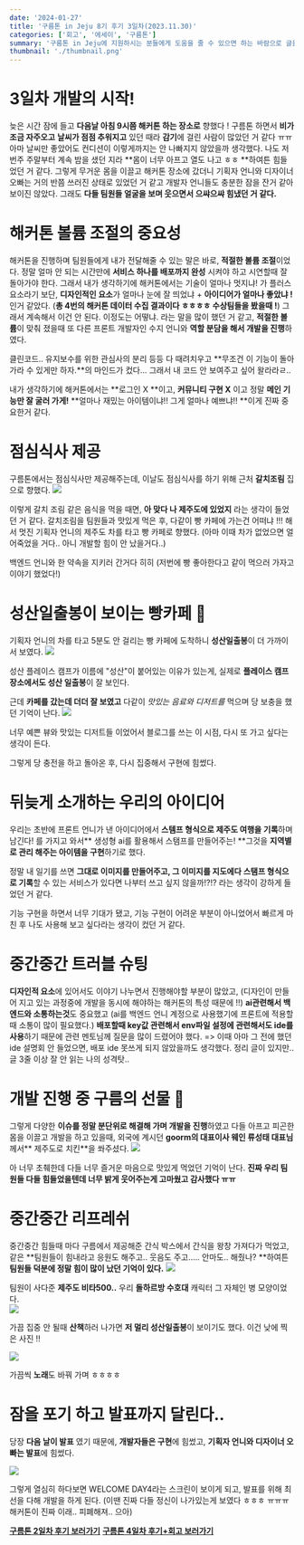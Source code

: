 ```yaml
---
date: '2024-01-27'
title: '구름톤 in Jeju 8기 후기 3일차(2023.11.30)'
categories: ['회고', '에세이', '구름톤']
summary: '구름톤 in Jeju에 지원하시는 분들에게 도움을 줄 수 있으면 하는 바람으로 글을 작성해 봅니다.'
thumbnail: './thumbnail.png'
---
```


# 3일차 개발의 시작!

늦은 시간 잠에 들고 **다음날 아침 9시쯤 해커톤 하는 장소로** 향했다 !
구름톤 하면서 **비가 조금 자주오고** **날씨가 점점 추워지고** 있던 때라 **감기**에 걸린 사람이 많았던 거 같다 ㅠㅠ 아마 날씨만 좋았어도 컨디션이 이렇게까지는 안 나빠지지 않았을까 생각했다.
나도 저번주 주말부터 계속 밤을 샜던 지라 **몸이 너무 아프고 열도 나고 ㅎㅎ **하여튼 힘들었던 거 같다.
그렇게 무거운 몸을 이끌고 해커톤 장소에 갔더니 기획자 언니와 디자이너오빠는 거의 반쯤 쓰러진 상태로 있었던 거 같고 개발자 언니들도 충분한 잠을 잔거 같아 보이진 않았다.
그래도 **다들 팀원들 얼굴을 보며 웃으면서 으쌰으쌰 힘냈던 거 같다.**

# 해커톤 볼륨 조절의 중요성

해커톤을 진행하며 팀원들에게 내가 전달해줄 수 있는 말은 바로, **적절한 볼륨 조절**이었다.
정말 얼마 안 되는 시간만에 **서비스 하나를 배포까지 완성** 시켜야 하고 시연할때 잘 돌아가야 한다. 그래서 내가 생각하기에 해커톤에서는 기술이 얼마나 멋지냐! 가 플러스 요소라기 보단, **디자인적인 요소**가 얼마나 눈에 잘 띄었냐 + **아이디어가 얼마나 좋았냐 !** 인거 같았다.
(**총 4번의 해커톤 데이터 수집 결과이다 ㅎㅎㅎㅎ 수상팀들을 봤을때 !**)
그래서 계속해서 이건 안 된다. 이정도는 어떻냐. 라는 말을 많이 했던 거 같고, **적절한 볼륨**이 맞춰 졌을때 또 다른 프론트 개발자인 수지 언니와 **역할 분담을 해서 개발을 진행**하였다.

클린코드.. 유지보수를 위한 관심사의 분리 등등 다 때려치우고 **무조건 이 기능이 돌아가라 수 있게만 하자.**의 마인드가 컸다... 그래서 내 코드 안 보여주고 싶어 왈라라ㄹ..

내가 생각하기에 해커톤에서는 **로그인 X **이고, **커뮤니티 구현 X** 이고 정말 **메인 기능만 잘 굴러 가게!** **얼마나 재밌는 아이템이냐!! 그게 얼마나 예쁘냐!! **이게 진짜 중요한거 같다.

# 점심식사 제공

구름톤에서는 점심식사만 제공해주는데, 이날도 점심식사를 하기 위해 근처 **갈치조림** 집으로 향했다.
![](https://velog.velcdn.com/images/hoeun0723/post/d1feb652-c627-4238-bf37-a6b32bbf204d/image.png)

이렇게 갈치 조림 같은 음식을 먹을 때면, **아 맞다 나 제주도에 있었지** 라는 생각이 들었던 거 같다. 갈치조림을 팀원들과 맛있게 먹은 후,
다같이 빵 카페에 가는건 어떠냐 !!! 해서
멋진 기획자 언니의 제주도 차를 타고 빵 카페로 향했다.
(아마 이때 차가 없었으면 얼어죽었을 거다.. 아니 개발할 힘이 안 났을거다..)

백엔드 언니와 한 약속을 지키러 간거다 히히 (저번에 빵 좋아한다고 같이 먹으러 가자고 이야기 했었다!)

# 성산일출봉이 보이는 빵카페 🍰

기획자 언니의 차를 타고 5분도 안 걸리는 빵 카페에 도착하니 **성산일출봉**이 더 가까이서 보였다.
![](https://velog.velcdn.com/images/hoeun0723/post/c2d3daed-8216-4166-bb67-11d1f0fd9a15/image.png)

성산 플레이스 캠프가 이름에 "성산"이 붙어있는 이유가 있는게, 실제로 **플레이스 캠프 장소에서도 성산 일출봉**이 잘 보인다.

근데 **카페를 갔는데 더더 잘 보였고** 다같이 _맛있는 음료와 디저트를_ 먹으며 당 보충을 했던 기억이 난다.
![](https://velog.velcdn.com/images/hoeun0723/post/a19c5873-3b04-4322-9504-510e9bfeed07/image.png)

너무 예쁜 뷰와 맛있는 디저트들 이었어서 블로그를 쓰는 이 시점, 다시 또 가고 싶다는 생각이 든다.

그렇게 당 충전을 하고 돌아온 후, 다시 집중해서 구현에 힘썼다.

# 뒤늦게 소개하는 우리의 아이디어

우리는 초반에 프론트 언니가 낸 아이디어에서 **스템프 형식으로 제주도 여행을 기록**하며 남긴다! 를 가지고 와서** 생성형 ai를 활용해서 스탬프를 만들어주는! **그것을 **지역별로 관리 해주는 아이템을 구현**하기로 했다.

정말 내 일기를 쓰면 **그대로 이미지를 만들어주고, 그 이미지를 지도에다 스탬프 형식으로 기록**할 수 있는 서비스가 있다면 나부터 쓰고 싶지 않을까!?!? 라는 생각이 강하게 들었던 거 같다.

기능 구현을 하면서 너무 기대가 됐고, 기능 구현이 어려운 부분이 아니었어서 빠르게 마친 후 나도 사용해 보고 싶다라는 생각이 컸던 거 같다.

# 중간중간 트러블 슈팅

**디자인적 요소**에 있어서도 이야기 나누면서 진행해야할 부분이 많았고, (디자인이 만들어 지고 있는 과정중에 개발을 동시에 해야하는 해커톤의 특성 때문에 !!)
**ai관련해서 백엔드와 소통하는것**도 중요했고 (ai를 백엔드 언니 계정으로 사용했기에 프론트에 적용할때 소통이 많이 필요했다.)
**배포할때 key값 관련해서 env파일 설정에 관련해서도 ide를 사용**하기 때문에 관련 멘토님께 질문을 많이 드렸어야 했다.
=> 이때 아마 그 전에 했던 ide 설명회 안 들었으면, 배포 ide 못쓰게 되지 않았을까도 생각했다.
정리 글이 있지만.. 글 3줄 이상 잘 안 읽는 나의 성격탓..

# 개발 진행 중 구름의 선물 🐔

그렇게 다양한 **이슈를 정말 분단위로 해결해 가며 개발을 진행**하였고 다들 아프고 피곤한 몸을 이끌고 개발을 하고 있을때, 외국에 계시던 **goorm의 대표이사 웨인 류성태 대표님**께서** 제주도로 치킨**을 쏴주셨다.
![](https://velog.velcdn.com/images/hoeun0723/post/31052e4a-5e30-4403-8ec3-2e7e2a493ec5/image.png)

아 너무 초췌한데 다들 너무 즐거운 마음으로 맛있게 먹었던 기억이 난다.
**진짜 우리 팀원들 다들 힘들었을텐데 너무 밝게 웃어주는게 고마웠고 감사했다 ㅠㅠ**

# 중간중간 리프레쉬

중간중간 힘들때 마다 구름에서 제공해준 간식 박스에서 간식을 왕창 가져다가 먹었고, 같은 **팀원들이 힘내라고 응원도 해주고.. 웃음도 주고..... 안마도.. 해줬나? **하여튼 **팀원들 덕분에 정말 힘이 많이 났던 기억이 있다.**
![](https://velog.velcdn.com/images/hoeun0723/post/028650e6-4039-45ef-bdcc-5c26d3c7320c/image.png)

팀원이 사다준 **제주도 비타500..** 우리 **돌하르방 수호대** 캐릭터 그 자체인 병 모양이었다.
<br/>
![](https://velog.velcdn.com/images/hoeun0723/post/86a75552-78b1-4693-8c41-edde608f1672/image.png)
<br/>

가끔 집중 안 될때 **산책**하러 나가면 **저 멀리 성산일출봉**이 보이기도 했다. 이건 낮에 찍은 사진 !!

![](https://velog.velcdn.com/images/hoeun0723/post/62043e5f-afc6-481b-8ced-c3ff8a0baf45/image.png)

가끔씩 **노래**도 바꿔 가며 ㅎㅎㅎㅎ

# 잠을 포기 하고 발표까지 달린다..

당장 **다음 날이 발표** 였기 때문에, **개발자들은 구현**에 힘썼고, **기획자 언니와 디자이너 오빠는 발표**에 힘썼다.

![](https://velog.velcdn.com/images/hoeun0723/post/f15149b7-447c-45dc-8917-98056cc45f40/image.png)

그렇게 열심히 하다보면 WELCOME DAY4라는 스크린이 보이게 되고, 발표를 위해 최선을 다해 개발을 하게 된다.
(이땐 진짜 다들 정신이 나가있는게 보였다 ㅎㅎㅎ ㅠㅠㅠ 해커톤이 진짜 이래.. 피폐해져.. 으아)

[**구름톤 2일차 후기 보러가기**](<https://hoeun0723.github.io/essay/구름톤/구름톤%20in%20Jeju%208기%20후기%202일차(2023.11.29)>)
[**구름톤 4일차 후기+회고 보러가기**](<https://hoeun0723.github.io/essay/구름톤/구름톤%20in%20Jeju%208기%20마지막%204일차%20+%20회고%20(2023.12.01~)/>)
